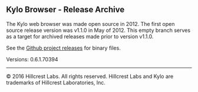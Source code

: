 Kylo Browser - Release Archive
----------------------------------------

The Kylo web browser was made open source in 2012. The first open source release version was v1.1.0 in May of 2012. This empty branch serves as a target for archived releases made prior to version v1.1.0.

See the [Github project releases](https://github.com/teamkylo/kylo-browser/releases) for binary files.

Versions:
0.6.1.70394

* * *
&copy; 2016 Hillcrest Labs. All rights reserved. Hillcrest Labs and Kylo are trademarks of Hillcrest Laboratories, Inc.
